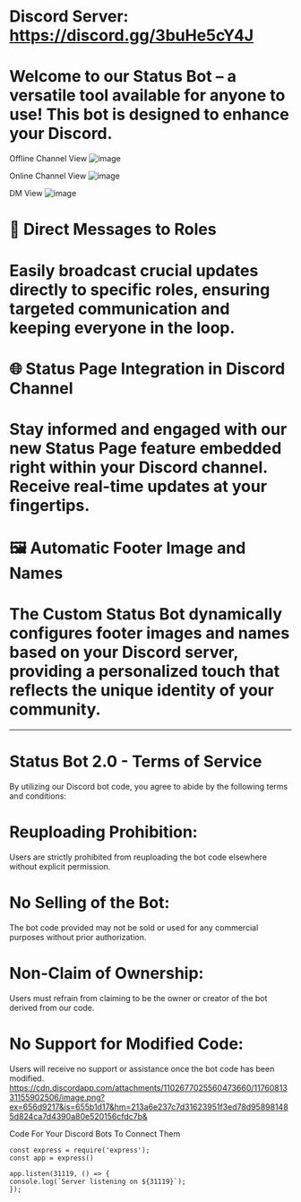 # Discord Server: https://discord.gg/3buHe5cY4J

# Welcome to our Status Bot – a versatile tool available for anyone to use! This bot is designed to enhance your Discord.

Offline Channel View
![image](https://github.com/Cobra435/Status-Bot/assets/71304873/68ea6c36-329f-4eee-988a-eb248e378c00)

Online Channel View
![image](https://github.com/Cobra435/Status-Bot/assets/71304873/e60bcd3b-121f-48f2-a197-7a0958e76bac)

DM View
![image](https://github.com/Cobra435/Status-Bot/assets/71304873/b5d7e79f-8379-4627-8cb6-6ac3dfbe6827)



# 🤖 Direct Messages to Roles
# Easily broadcast crucial updates directly to specific roles, ensuring targeted communication and keeping everyone in the loop.

# 🌐 Status Page Integration in Discord Channel 
# Stay informed and engaged with our new Status Page feature embedded right within your Discord channel. Receive real-time updates at your fingertips.

# 🖼️ Automatic Footer Image and Names
# The Custom Status Bot dynamically configures footer images and names based on your Discord server, providing a personalized touch that reflects the unique identity of your community.
-----------------------------------------------------------------------------------------------------------------------------------------------------------------------------------------
# Status Bot 2.0 - Terms of Service
By utilizing our Discord bot code, you agree to abide by the following terms and conditions:

# Reuploading Prohibition:
Users are strictly prohibited from reuploading the bot code elsewhere without explicit permission.

# No Selling of the Bot:
The bot code provided may not be sold or used for any commercial purposes without prior authorization.

# Non-Claim of Ownership:
Users must refrain from claiming to be the owner or creator of the bot derived from our code.

# No Support for Modified Code:
Users will receive no support or assistance once the bot code has been modified.
https://cdn.discordapp.com/attachments/1102677025560473660/1176081331155902506/image.png?ex=656d9217&is=655b1d17&hm=213a6e237c7d31623951f3ed78d958981485d824ca7d4390a80e520156cfdc7b&

Code For Your Discord Bots To Connect Them
```
const express = require('express');
const app = express()

app.listen(31119, () => {
console.log(`Server listening on ${31119}`);
});
```

